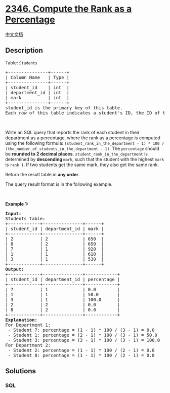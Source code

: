 # [2346. Compute the Rank as a Percentage](https://leetcode.com/problems/compute-the-rank-as-a-percentage)

[中文文档](/solution/2300-2399/2346.Compute%20the%20Rank%20as%20a%20Percentage/README.md)

## Description

<p>Table: <code>Students</code></p>

<pre>
+---------------+------+
| Column Name   | Type |
+---------------+------+
| student_id    | int  |
| department_id | int  |
| mark          | int  |
+---------------+------+
student_id is the primary key of this table.
Each row of this table indicates a student&#39;s ID, the ID of the department in which the student enrolled, and their mark in the exam.
</pre>

<p>&nbsp;</p>

<p>Write an SQL query that reports the rank of each student in their department as a percentage, where the rank as a percentage is computed using the following formula: <code>(student_rank_in_the_department - 1) * 100 / (the_number_of_students_in_the_department - 1)</code>. The <code>percentage</code> should be <strong>rounded to 2 decimal places</strong>. <code>student_rank_in_the_department</code> is determined by <strong>descending</strong><b> </b><code>mark</code>, such that the student with the highest <code>mark</code> is <code>rank 1</code>. If two students get the same mark, they also get the same rank.</p>

<p>Return the result table in <strong>any order</strong>.</p>

<p>The query result format is in the following example.</p>

<p>&nbsp;</p>
<p><strong>Example 1:</strong></p>

<pre>
<strong>Input:</strong> 
Students table:
+------------+---------------+------+
| student_id | department_id | mark |
+------------+---------------+------+
| 2          | 2             | 650  |
| 8          | 2             | 650  |
| 7          | 1             | 920  |
| 1          | 1             | 610  |
| 3          | 1             | 530  |
+------------+---------------+------+
<strong>Output:</strong> 
+------------+---------------+------------+
| student_id | department_id | percentage |
+------------+---------------+------------+
| 7          | 1             | 0.0        |
| 1          | 1             | 50.0       |
| 3          | 1             | 100.0      |
| 2          | 2             | 0.0        |
| 8          | 2             | 0.0        |
+------------+---------------+------------+
<strong>Explanation:</strong> 
For Department 1:
 - Student 7: percentage = (1 - 1) * 100 / (3 - 1) = 0.0
 - Student 1: percentage = (2 - 1) * 100 / (3 - 1) = 50.0
 - Student 3: percentage = (3 - 1) * 100 / (3 - 1) = 100.0
For Department 2:
 - Student 2: percentage = (1 - 1) * 100 / (2 - 1) = 0.0
 - Student 8: percentage = (1 - 1) * 100 / (2 - 1) = 0.0
</pre>

## Solutions

<!-- tabs:start -->

### **SQL**

```sql

```

<!-- tabs:end -->
